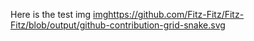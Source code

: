 Here is the test img
[img](https://github.com/Fitz-Fitz/Fitz-Fitz/blob/output/github-contribution-grid-snake.svg)https://github.com/Fitz-Fitz/Fitz-Fitz/blob/output/github-contribution-grid-snake.svg
